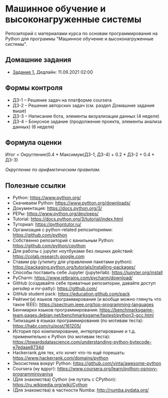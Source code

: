 # Машинное обучение и высоконагруженные системы

Репозиторий с материалами курса по основам программирования на Python для программы "Машинное обучение и высоконагруженные системы".

## Домашние задания

* [Задание 1.](https://github.com/PersDep/MLHL-python-fall-2021/blob/main/WS1-intro.ipynb) Дедлайн: 11.09.2021 02:00

## Формы контроля 

* ДЗ-1 – Решение задач на платформе coursera
* ДЗ-2 – Решение авторских задач (см. раздел Домашние задания выше)
* ДЗ-3 – Написание бота, элементы визуализации данных (4 неделя)
* ДЗ-4 – Бонусное задание (продолжение проекта, элементы анализа данных) (6 неделя)

## Формула оценки

Итог = Округление(0.4 * Максимум(ДЗ-1, ДЗ-4) + 0.2 * ДЗ-2 + 0.4 * ДЗ-3)

*Округление по арифметическим правилам.*

## Полезные ссылки

* Python: https://www.python.org/
* Скачиваем Python: https://www.python.org/downloads/
* Документация: https://docs.python.org/3/
* PEPы: https://www.python.org/dev/peps/
* Tutorial: https://docs.python.org/3/tutorial/index.html
* Туториал: https://pythontutor.ru/
* Организация с python-related репозиториями: https://github.com/python
* Собственно репозиторий с ванильным Python: https://github.com/python/cpython
* Для работы с jupyter ноутбуками без лишних действий: https://colab.research.google.com
* Ставим pip (утилиту для управления пакетами python): https://packaging.python.org/tutorials/installing-packages/
* Способы поставить себе Jupyter (jupyterlab): https://jupyter.org/install
* PyCharm: https://www.jetbrains.com/pycharm/download/
* GitHub (создавайте себе приватные репозитории, давайте доступ persdep и mr-patty): https://github.com/
* GitHub student pack: https://education.github.com/pack
* Рейтинг(и) языков программирования (и вообще можно глянуть что такое IEEE): https://spectrum.ieee.org/top-programming-languages
* Бенчмарки языков программирования: https://benchmarksgame-team.pages.debian.net/benchmarksgame/fastest/python3-gcc.html
* Типизация в языках программирования (по мотивам теста): https://habr.com/ru/post/161205/
* История про компилирование, интерпретирование и т.д. применительно к Python (по мотивам теста): https://towardsdatascience.com/understanding-python-bytecode-e7edaae8734d
* Hackerrank для тех, кто хочет что-то ещё порешать: https://www.hackerrank.com/domains/python
* Экосистема вокруг Python: https://github.com/vinta/awesome-python
* Coursera (ну вдруг): https://www.coursera.org/learn/python-osnovy-programmirovaniya
* (Для знакомства) Cython (не путать с CPython): https://ru.wikipedia.org/wiki/Cython
* (Для знакомства) в частности Numba: http://numba.pydata.org/



